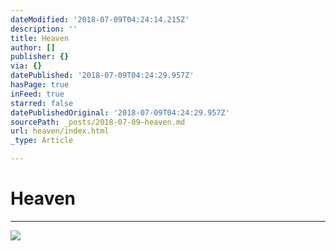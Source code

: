 ```yaml
---
dateModified: '2018-07-09T04:24:14.215Z'
description: ''
title: Heaven
author: []
publisher: {}
via: {}
datePublished: '2018-07-09T04:24:29.957Z'
hasPage: true
inFeed: true
starred: false
datePublishedOriginal: '2018-07-09T04:24:29.957Z'
sourcePath: _posts/2018-07-09-heaven.md
url: heaven/index.html
_type: Article

---
```

# Heaven

---

![](https://the-grid-user-content.s3-us-west-2.amazonaws.com/93807640-2851-448c-9047-084a3c140fe6.jpg)